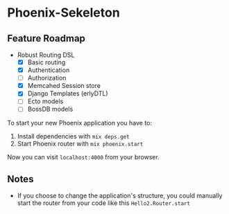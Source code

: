 # Phoenix-Sekeleton

## Feature Roadmap
- Robust Routing DSL
  - [x] Basic routing
  - [x] Authentication
  - [ ] Authorization
  - [x] Memcahed Session store
  - [x] Django Templates (erlyDTL)
  - [ ] Ecto models
  - [ ] BossDB models

To start your new Phoenix application you have to:

1. Install dependencies with `mix deps.get`
2. Start Phoenix router with `mix phoenix.start`

Now you can visit `localhost:4000` from your browser.


## Notes

* If you choose to change the application's structure, you could manually start the router from your code like this `Hello2.Router.start`
